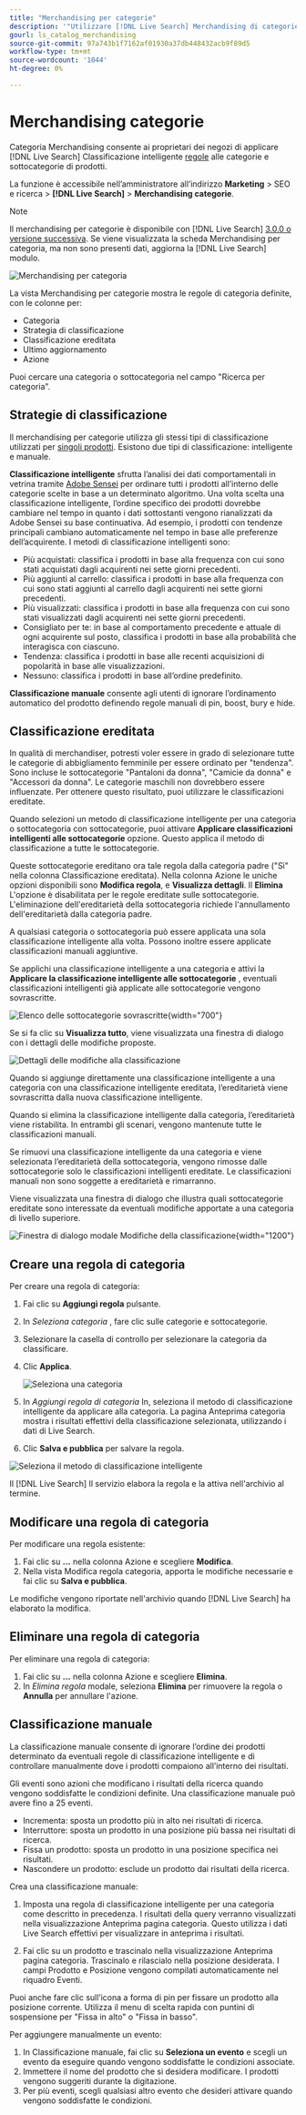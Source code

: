 ```yaml
---
title: "Merchandising per categorie"
description: '"Utilizzare [!DNL Live Search] Merchandising di categorie per un’esperienza di acquisto più rapida".'
gourl: ls_catalog_merchandising
source-git-commit: 97a743b1f7162af01930a37db448432acb9f89d5
workflow-type: tm+mt
source-wordcount: '1044'
ht-degree: 0%

---
```



# Merchandising categorie

Categoria Merchandising consente ai proprietari dei negozi di applicare [!DNL Live Search] Classificazione intelligente [regole](rules.md) alle categorie e sottocategorie di prodotti.

La funzione è accessibile nell’amministratore all’indirizzo **Marketing** > SEO e ricerca > **[!DNL Live Search]** > **Merchandising categorie**.

>[!NOTE]
>
>Il merchandising per categorie è disponibile con [!DNL Live Search] [3.0.0 o versione successiva](release-notes.md). Se viene visualizzata la scheda Merchandising per categoria, ma non sono presenti dati, aggiorna la [!DNL Live Search] modulo.

![Merchandising per categoria](assets/category_workspace.png)

La vista Merchandising per categorie mostra le regole di categoria definite, con le colonne per:

* Categoria
* Strategia di classificazione
* Classificazione ereditata
* Ultimo aggiornamento
* Azione

Puoi cercare una categoria o sottocategoria nel campo &quot;Ricerca per categoria&quot;.

## Strategie di classificazione

Il merchandising per categorie utilizza gli stessi tipi di classificazione utilizzati per [singoli prodotti](rules-workspace.md).
Esistono due tipi di classificazione: intelligente e manuale.

**Classificazione intelligente** sfrutta l’analisi dei dati comportamentali in vetrina tramite [Adobe Sensei](https://www.adobe.com/sensei.html) per ordinare tutti i prodotti all’interno delle categorie scelte in base a un determinato algoritmo. Una volta scelta una classificazione intelligente, l’ordine specifico dei prodotti dovrebbe cambiare nel tempo in quanto i dati sottostanti vengono rianalizzati da Adobe Sensei su base continuativa. Ad esempio, i prodotti con tendenze principali cambiano automaticamente nel tempo in base alle preferenze dell’acquirente.
I metodi di classificazione intelligenti sono:

* Più acquistati: classifica i prodotti in base alla frequenza con cui sono stati acquistati dagli acquirenti nei sette giorni precedenti.
* Più aggiunti al carrello: classifica i prodotti in base alla frequenza con cui sono stati aggiunti al carrello dagli acquirenti nei sette giorni precedenti.
* Più visualizzati: classifica i prodotti in base alla frequenza con cui sono stati visualizzati dagli acquirenti nei sette giorni precedenti.
* Consigliato per te: in base al comportamento precedente e attuale di ogni acquirente sul posto, classifica i prodotti in base alla probabilità che interagisca con ciascuno.
* Tendenza: classifica i prodotti in base alle recenti acquisizioni di popolarità in base alle visualizzazioni.
* Nessuno: classifica i prodotti in base all’ordine predefinito.

**Classificazione manuale** consente agli utenti di ignorare l’ordinamento automatico del prodotto definendo regole manuali di pin, boost, bury e hide.

## Classificazione ereditata

In qualità di merchandiser, potresti voler essere in grado di selezionare tutte le categorie di abbigliamento femminile per essere ordinato per &quot;tendenza&quot;. Sono incluse le sottocategorie &quot;Pantaloni da donna&quot;, &quot;Camicie da donna&quot; e &quot;Accessori da donna&quot;. Le categorie maschili non dovrebbero essere influenzate. Per ottenere questo risultato, puoi utilizzare le classificazioni ereditate.

Quando selezioni un metodo di classificazione intelligente per una categoria o sottocategoria con sottocategorie, puoi attivare **Applicare classificazioni intelligenti alle sottocategorie** opzione. Questo applica il metodo di classificazione a tutte le sottocategorie.

Queste sottocategorie ereditano ora tale regola dalla categoria padre (&quot;Sì&quot; nella colonna Classificazione ereditata). Nella colonna Azione le uniche opzioni disponibili sono **Modifica regola**, e **Visualizza dettagli**. Il **Elimina** L&#39;opzione è disabilitata per le regole ereditate sulle sottocategorie. L&#39;eliminazione dell&#39;ereditarietà della sottocategoria richiede l&#39;annullamento dell&#39;ereditarietà dalla categoria padre.

A qualsiasi categoria o sottocategoria può essere applicata una sola classificazione intelligente alla volta. Possono inoltre essere applicate classificazioni manuali aggiuntive.

Se applichi una classificazione intelligente a una categoria e attivi la **Applicare la classificazione intelligente alle sottocategorie** , eventuali classificazioni intelligenti già applicate alle sottocategorie vengono sovrascritte.

![Elenco delle sottocategorie sovrascritte](assets/category_overwite_subs.png){width="700"}

Se si fa clic su **Visualizza tutto**, viene visualizzata una finestra di dialogo con i dettagli delle modifiche proposte.

![Dettagli delle modifiche alla classificazione](assets/category_overwrite.png)

Quando si aggiunge direttamente una classificazione intelligente a una categoria con una classificazione intelligente ereditata, l’ereditarietà viene sovrascritta dalla nuova classificazione intelligente.

Quando si elimina la classificazione intelligente dalla categoria, l’ereditarietà viene ristabilita.
In entrambi gli scenari, vengono mantenute tutte le classificazioni manuali.

Se rimuovi una classificazione intelligente da una categoria e viene selezionata l’ereditarietà della sottocategoria, vengono rimosse dalle sottocategorie solo le classificazioni intelligenti ereditate. Le classificazioni manuali non sono soggette a ereditarietà e rimarranno.

Viene visualizzata una finestra di dialogo che illustra quali sottocategorie ereditate sono interessate da eventuali modifiche apportate a una categoria di livello superiore.

![Finestra di dialogo modale Modifiche della classificazione](assets/category_overwrite_modal.png){width="1200"}

## Creare una regola di categoria

Per creare una regola di categoria:

1. Fai clic su **Aggiungi regola** pulsante.
1. In _Seleziona categoria_ , fare clic sulle categorie e sottocategorie.
1. Selezionare la casella di controllo per selezionare la categoria da classificare.
1. Clic **Applica**.

   ![Seleziona una categoria](assets/category_select.png)

1. In _Aggiungi regola di categoria_ In, seleziona il metodo di classificazione intelligente da applicare alla categoria.
La pagina Anteprima categoria mostra i risultati effettivi della classificazione selezionata, utilizzando i dati di Live Search.
1. Clic **Salva e pubblica** per salvare la regola.

![Seleziona il metodo di classificazione intelligente](assets/category_ranking.png)

Il [!DNL Live Search] Il servizio elabora la regola e la attiva nell&#39;archivio al termine.

## Modificare una regola di categoria

Per modificare una regola esistente:

1. Fai clic su **...** nella colonna Azione e scegliere **Modifica**.
1. Nella vista Modifica regola categoria, apporta le modifiche necessarie e fai clic su **Salva e pubblica**.

Le modifiche vengono riportate nell&#39;archivio quando [!DNL Live Search] ha elaborato la modifica.

## Eliminare una regola di categoria

Per eliminare una regola di categoria:

1. Fai clic su **...** nella colonna Azione e scegliere **Elimina**.
1. In _Elimina regola_ modale, seleziona **Elimina** per rimuovere la regola o **Annulla** per annullare l&#39;azione.

## Classificazione manuale

La classificazione manuale consente di ignorare l’ordine dei prodotti determinato da eventuali regole di classificazione intelligente e di controllare manualmente dove i prodotti compaiono all’interno dei risultati.

Gli eventi sono azioni che modificano i risultati della ricerca quando vengono soddisfatte le condizioni definite. Una classificazione manuale può avere fino a 25 eventi.

* Incrementa: sposta un prodotto più in alto nei risultati di ricerca.
* Interruttore: sposta un prodotto in una posizione più bassa nei risultati di ricerca.
* Fissa un prodotto: sposta un prodotto in una posizione specifica nei risultati.
* Nascondere un prodotto: esclude un prodotto dai risultati della ricerca.

Crea una classificazione manuale:

1. Imposta una regola di classificazione intelligente per una categoria come descritto in precedenza. I risultati della query verranno visualizzati nella visualizzazione Anteprima pagina categoria. Questo utilizza i dati Live Search effettivi per visualizzare in anteprima i risultati.

1. Fai clic su un prodotto e trascinalo nella visualizzazione Anteprima pagina categoria. Trascinalo e rilascialo nella posizione desiderata. I campi Prodotto e Posizione vengono compilati automaticamente nel riquadro Eventi.

Puoi anche fare clic sull’icona a forma di pin per fissare un prodotto alla posizione corrente. Utilizza il menu di scelta rapida con puntini di sospensione per &quot;Fissa in alto&quot; o &quot;Fissa in basso&quot;.

Per aggiungere manualmente un evento:

1. In Classificazione manuale, fai clic su **Seleziona un evento** e scegli un evento da eseguire quando vengono soddisfatte le condizioni associate.
1. Immettere il nome del prodotto che si desidera modificare. I prodotti vengono suggeriti durante la digitazione.
1. Per più eventi, scegli qualsiasi altro evento che desideri attivare quando vengono soddisfatte le condizioni.
